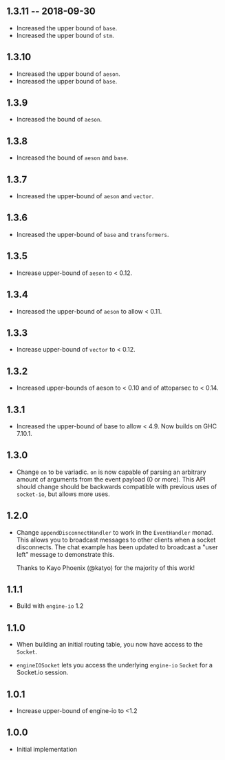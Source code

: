 ## 1.3.11 -- 2018-09-30

* Increased the upper bound of `base`.
* Increased the upper bound of `stm`.

## 1.3.10

* Increased the upper bound of `aeson`.
* Increased the upper bound of `base`.

## 1.3.9

* Increased the bound of `aeson`.

## 1.3.8

* Increased the bound of `aeson` and `base`.

## 1.3.7

* Increased the upper-bound of `aeson` and `vector`.

## 1.3.6

* Increased the upper-bound of `base` and `transformers`.

## 1.3.5

* Increase upper-bound of `aeson` to < 0.12.

## 1.3.4

* Increased the upper-bound of `aeson` to allow < 0.11.

## 1.3.3

* Increase upper-bound of `vector` to < 0.12.

## 1.3.2

* Increased upper-bounds of aeson to < 0.10 and of attoparsec to < 0.14.

## 1.3.1

* Increased the upper-bound of base to allow < 4.9. Now builds on
  GHC 7.10.1.

## 1.3.0

* Change `on` to be variadic. `on` is now capable of parsing an arbitrary amount
  of arguments from the event payload (0 or more). This API should change should
  be backwards compatible with previous uses of `socket-io`, but allows more uses.

## 1.2.0

* Change `appendDisconnectHandler` to work in the `EventHandler` monad. This
  allows you to broadcast messages to other clients when a socket disconnects.
  The chat example has been updated to broadcast a "user left" message to
  demonstrate this.

  Thanks to Kayo Phoenix (@katyo) for the majority of this work!

## 1.1.1

* Build with `engine-io` 1.2

## 1.1.0

* When building an initial routing table, you now have access to the `Socket`.

* `engineIOSocket` lets you access the underlying `engine-io` `Socket` for a
  Socket.io session.

## 1.0.1

* Increase upper-bound of engine-io to <1.2

## 1.0.0

* Initial implementation
